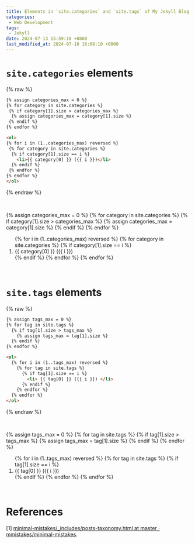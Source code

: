 ```yaml
---
title: Elements in `site.categories` and `site.tags` of My Jekyll Blog Website
categories:
 - Web Development
tags:
 - Jekyll
date: 2024-07-13 15:59:18 +0800
last_modified_at: 2024-07-16 16:08:10 +0800
---
```


# `site.categories` elements

{% raw %}

```html
{% assign categories_max = 0 %}
{% for category in site.categories %}
 {% if category[1].size > categories_max %}
  {% assign categories_max = category[1].size %}
 {% endif %}
{% endfor %}

<ol>
{% for i in (1..categories_max) reversed %}
 {% for category in site.categories %}
  {% if category[1].size == i %}
  	<li>{{ category[0] }} ({{ i }})</li>
  {% endif %}
 {% endfor %}
{% endfor %}
</ol>
```

{% endraw %}

<br>

{% assign categories_max = 0 %}
{% for category in site.categories %}
 {% if category[1].size > categories_max %}
  {% assign categories_max = category[1].size %}
 {% endif %}
{% endfor %}

<ol>
{% for i in (1..categories_max) reversed %}
 {% for category in site.categories %}
  {% if category[1].size == i %}
  	<li>{{ category[0] }} ({{ i }})</li>
  {% endif %}
 {% endfor %}
{% endfor %}
</ol>

<br>

# `site.tags` elements

{% raw %}

```html
{% assign tags_max = 0 %}
{% for tag in site.tags %}
  {% if tag[1].size > tags_max %}
    {% assign tags_max = tag[1].size %}
  {% endif %}
{% endfor %}

<ol>
  {% for i in (1..tags_max) reversed %}
    {% for tag in site.tags %}
      {% if tag[1].size == i %}
      	<li> {{ tag[0] }} ({{ i }}) </li>
      {% endif %}
    {% endfor %}
  {% endfor %}
</ol>
```

{% endraw %}

<br>

{% assign tags_max = 0 %}
{% for tag in site.tags %}
  {% if tag[1].size > tags_max %}
    {% assign tags_max = tag[1].size %}
  {% endif %}
{% endfor %}

<ol>
  {% for i in (1..tags_max) reversed %}
    {% for tag in site.tags %}
      {% if tag[1].size == i %}
      	<li> {{ tag[0] }} ({{ i }}) </li>
      {% endif %}
    {% endfor %}
  {% endfor %}
</ol>

<br>

# References

[1] [minimal-mistakes/\_includes/posts-taxonomy.html at master · mmistakes/minimal-mistakes](https://github.com/mmistakes/minimal-mistakes/blob/master/_includes/posts-taxonomy.html).